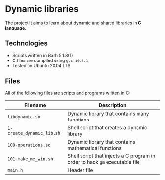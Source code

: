 # Dynamic libraries

The project It aims to learn about dynamic and shared libraries in **C language**.

## Technologies
* Scripts written in Bash 5.1.8(1)
* C files are compiled using `gcc 10.2.1`
* Tested on Ubuntu 20.04 LTS

## Files
All of the following files are scripts and programs written in C:

| Filename | Description |
| -------- | ----------- |
| `libdynamic.so` | Dynamic library that contains many functions |
| `1-create_dynamic_lib.sh` | Shell script that creates a dynamic library |
| `100-operations.so` | Dynamic library that contains mathematical functions |
| `101-make_me_win.sh` | Shell script that injects a C program in order to hack `gm` executable file |
| `main.h` | Header file |
